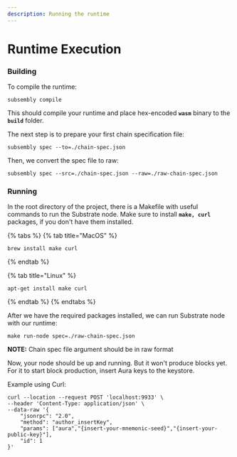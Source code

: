 ```yaml
---
description: Running the runtime
---
```


# Runtime Execution

### Building

To compile the runtime:

```text
subsembly compile
```

This should compile your runtime and place hex-encoded **`wasm`** binary to the **`build`** folder.

The next step is to prepare your first chain specification file:

```text
subsembly spec --to=./chain-spec.json
```

Then, we convert the spec file to raw:

```text
subsembly spec --src=./chain-spec.json --raw=./raw-chain-spec.json
```

### Running

In the root directory of the project, there is a Makefile with useful commands to run the Substrate node. Make sure to install **`make, curl`** packages, if you don't have them installed.

{% tabs %}
{% tab title="MacOS" %}
```
brew install make curl
```
{% endtab %}

{% tab title="Linux" %}
```text
apt-get install make curl
```
{% endtab %}
{% endtabs %}

After we have the required packages installed, we can run Substrate node with our runtime:

```text
make run-node spec=./raw-chain-spec.json
```

**NOTE:** Chain spec file argument should be in raw format

Now, your node should be up and running. But it won't produce blocks yet. For it to start block production, insert Aura keys to the keystore. 

Example using Curl:

```text
curl --location --request POST 'localhost:9933' \
--header 'Content-Type: application/json' \
--data-raw '{
    "jsonrpc": "2.0",
    "method": "author_insertKey",
    "params": ["aura","{insert-your-mnemonic-seed}","{insert-your-public-key}"],
    "id": 1
}'
```

